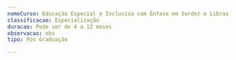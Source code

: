 ```yaml
---
nomeCurso: Educação Especial e Inclusiva com Ênfase em Surdez e Libras
classificacao: Especialização
duracao: Pode ser de 4 a 12 meses
observacao: obs
tipo: Pós Graduação

---
```


